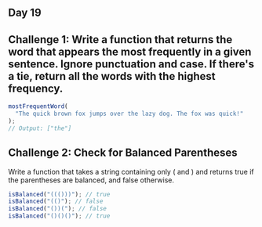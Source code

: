 ## Day 19

## Challenge 1: Write a function that returns the word that appears the most frequently in a given sentence. Ignore punctuation and case. If there's a tie, return all the words with the highest frequency.

```js
mostFrequentWord(
  "The quick brown fox jumps over the lazy dog. The fox was quick!"
);
// Output: ["the"]
```

## Challenge 2: Check for Balanced Parentheses

Write a function that takes a string containing only ( and ) and returns true if the parentheses are balanced, and false otherwise.

```js
isBalanced("((()))"); // true
isBalanced("(()"); // false
isBalanced("())("); // false
isBalanced("()()()"); // true
```
